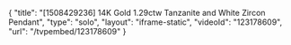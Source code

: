 {
    "title": "[1508429236] 14K Gold 1.29ctw Tanzanite and White Zircon Pendant",
    "type": "solo",
    "layout": "iframe-static",
    "videoId": "123178609",
    "url": "\/tvpembed\/123178609"
}